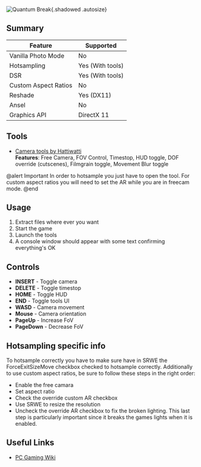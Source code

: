 ![Quantum Break](\Images\quantum_break.png "Shot by barkar-b"){.shadowed .autosize}

## Summary

Feature | Supported
--|--
Vanilla Photo Mode | No
Hotsampling | Yes (With tools)
DSR | Yes (With tools)
Custom Aspect Ratios | No
Reshade | Yes (DX11)
Ansel | No
Graphics API | DirectX 11
 
## Tools

* [Camera tools by Hattiwatti](https://mega.nz/#!0No22IYR!37V0-YwTXNfpWoPg-OnSXiSmQ5n3l50OvyR3kksDb8c)  
**Features**: Free Camera, FOV Control, Timestop, HUD toggle, DOF override (cutscenes), Filmgrain toggle, Movement Blur toggle

@alert Important 
In order to hotsample you just have to open the tool.
For custom aspect ratios you will need to set the AR while you are in freecam mode.
@end

## Usage

1. Extract files where ever you want
2. Start the game
3. Launch the tools
4. A console window should appear with some text confirming everything's OK

## Controls

- **INSERT** - Toggle camera
- **DELETE** - Toggle timestop
- **HOME** - Toggle HUD
- **END** - Toggle tools UI
- **WASD** - Camera movement
- **Mouse** - Camera orientation
- **PageUp** - Increase FoV
- **PageDown** - Decrease FoV

## Hotsampling specific info

To hotsample correctly you have to make sure have in SRWE the ForceExitSizeMove checkbox checked to hotsample correctly. 
Additionally to use custom aspect ratios, be sure to follow these steps in the right order:

- Enable the free camara
- Set aspect ratio
- Check the override custom AR checkbox
- Use SRWE to resize the resolution
- Uncheck the override AR checkbox to fix the broken lighting. This last step is particularly important since it breaks the games lights when it is enabled.

## Useful Links

* [PC Gaming Wiki](https://pcgamingwiki.com/wiki/Quantum_Break)